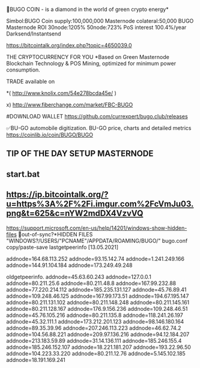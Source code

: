 
💎BUGO COIN - is a diamond in the world of green crypto energy*

Simbol:BUGO
Coin supply:100,000,000
Masternode colateral:50,000 BUGO
Masternode ROI 30node:1205%  50node:723%
PoS interest 100.4%/year
Darksend/Instantsend



https://bitcointalk.org/index.php?topic=4650039.0



THE CRYPTOCURRENCY FOR YOU
*Based on Green Masternode Blockchain Technology & POS Mining,  optimized for minimum power consumption.

TRADE
available on

*( http://www.knolix.com/54e278bcda45e/ )

x) http://www.fiberchange.com/market/FBC-BUGO




#DOWNLOAD WALLET
https://github.com/currexpert/bugo.club/releases



✅BU-GO automobile digitization.
BU-GO  price, charts and detailed metrics
https://coinlib.io/coin/BUGO/BUGO



TIP OF THE DAY
SETUP MASTERNODE
-----------------------------
start.bat
-----------------------------
https://ip.bitcointalk.org/?u=https%3A%2F%2Fi.imgur.com%2FcVmJu03.png&t=625&c=nYW2mdDX4VzvVQ
-----------------------------



https://support.microsoft.com/en-us/help/14201/windows-show-hidden-files
🤬out-of-sync?*HIDDEN FILES "WINDOWS?/USERS/"PCNAME"/APPDATA/ROAMING/BUGO/" bugo.conf copy/paste-save
lastgetpeerinfo [13.05.2021]

addnode=164.68.113.252
addnode=93.15.142.74
addnode=1.241.249.166
addnode=144.91.104.184
addnode=173.249.49.248





oldgetpeerinfo.
addnode=45.63.60.243 addnode=127.0.0.1 addnode=80.211.25.6 addnode=80.211.48.8 addnode=167.99.232.88 addnode=77.220.214.112 addnode=185.235.131.127 addnode=45.76.89.41 addnode=109.248.46.125 addnode=167.99.173.51 addnode=194.67.195.147 addnode=80.211.131.102 addnode=80.211.148.248 addnode=80.211.145.161 addnode=80.211.128.167 addnode=176.9.156.236 addnode=109.248.46.51 addnode=45.76.105.216 addnode=80.211.135.8 addnode=118.241.26.197 addnode=45.32.111.1 addnode=173.212.201.123 addnode=98.146.180.164 addnode=89.35.39.96 addnode=207.246.113.223 addnode=46.62.74.2 addnode=104.56.88.221 addnode=209.97.136.216 addnode=94.12.184.207 addnode=213.183.59.89 addnode=31.14.136.111 addnode=185.246.155.4 addnode=185.246.152.107 addnode=18.221.181.207 addnode=193.22.96.50 addnode=104.223.33.220 addnode=80.211.12.76 addnode=5.145.102.185 addnode=18.191.169.241












